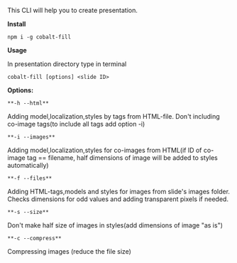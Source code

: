 This CLI will help you to create presentation.

**Install**

`npm i -g cobalt-fill`

**Usage**

In presentation directory type in terminal

`cobalt-fill [options] <slide ID>`

**Options:**

`**-h --html** `

Adding model,localization,styles by tags from HTML-file. Don't including co-image tags(to include all tags add option -i)

`**-i --images**`

Adding model,localization,styles for co-images from HTML(if ID of co-image tag == filename, half dimensions of image will be added to styles automatically)

`**-f --files**`

Adding HTML-tags,models and styles for images from slide's images folder. Checks dimensions for odd values and adding transparent pixels if needed.

`**-s --size**`

Don't make half size of images in styles(add dimensions of image "as is")

`**-c --compress**`

Compressing images (reduce the file size)
